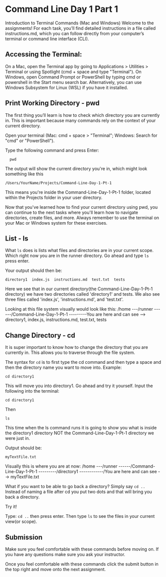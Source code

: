 # Command Line Day 1 Part 1
Introduction to Terminal Commands (Mac and Windows)
Welcome to the assignments! For each task, you’ll find detailed instructions in a file called instructions.md, which you can follow directly from your computer’s terminal or command line interface (CLI).

## Accessing the Terminal:
On a Mac, open the Terminal app by going to Applications > Utilities > Terminal or using Spotlight (cmd + space and type "Terminal").
On Windows, open Command Prompt or PowerShell by typing cmd or powershell in the Start menu search bar. Alternatively, you can use Windows Subsystem for Linux (WSL) if you have it installed.

## Print Working Directory - pwd
The first thing you’ll learn is how to check which directory you are currently in. This is important because many commands rely on the context of your current directory.

Open your terminal (Mac: cmd + space > "Terminal"; Windows: Search for "cmd" or "PowerShell").

Type the following command and press Enter:
```
  pwd
```
The output will show the current directory you're in, which might look something like this

```
/Users/YourName/Projects/Command-Line-Day-1-Pt-1
```
This means you're inside the Command-Line-Day-1-Pt-1 folder, located within the Projects folder in your user directory.

Now that you've learned how to find your current directory using pwd, you can continue to the next tasks where you'll learn how to navigate directories, create files, and more. Always remember to use the terminal on your Mac or Windows system for these exercises.

## List - ls
What `ls` does is lists what files and directories are in your current scope. Which right now you are in the runner directory. Go ahead and type `ls` press enter.

Your output should then be:

`directory1  index.js  instructions.md  test.txt  tests`

Here we see that in our current directory(the Command-Line-Day-1-Pt-1 directory) we have two directories called 'directory1' and tests. We also see three files called 'index.js', 'instructions.md', and 'test.txt'.

Looking at this file system visually would look like this:
/home
---/runner
------/Command-Line-Day-1-Pt-1
---------You are here and can see --> directory1, index.js, instructions.md, test.txt, tests

## Change Directory - cd
It is super important to know how to change the directory that you are currently in. This allows you to traverse through the file system.

The syntax for `cd` is to first type the cd command and then type a space and then the directory name you want to move into. Example:

```
cd directory1
```

This will move you into directory1. Go ahead and try it yourself. Input the following into the terminal:

```
cd directory1
```

Then

```
ls
```

This time when the ls command runs it is going to show you what is inside the directory1 directory NOT the Command-Line-Day-1-Pt-1 directory we were just in.

Output should be:

`myTextFile.txt`

Visually this is where you are at now:
/home
---/runner
------/Command-Line-Day-1-Pt-1
---------/directory1
------------/You are here and can see --> myTextFile.txt

What if you want to be able to go back a directory? Simply say `cd ..` 
Instead of naming a file after cd you put two dots and that will bring you back a directory.

Try it!

Type: `cd ..` then press enter.
Then type `ls` to see the files in your current view(or scope).

## Submission

Make sure you feel comfortable with these commands before moving on. If you have any questions make sure you ask your instructor.

Once you feel comfortable with these commands click the submit button in the top right and move onto the next assignment.
